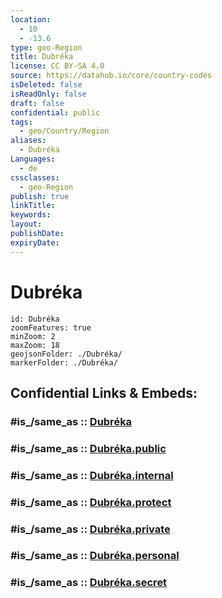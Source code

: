 ```yaml
---
location:
  - 10
  - -13.6
type: geo-Region
title: Dubréka
license: CC BY-SA 4.0
source: https://datahub.io/core/country-codes
isDeleted: false
isReadOnly: false
draft: false
confidential: public
tags:
  - geo/Country/Region
aliases:
  - Dubréka
Languages:
  - de
cssclasses:
  - geo-Region
publish: true
linkTitle:
keywords:
layout:
publishDate:
expiryDate:
---
```


# Dubréka

```leaflet
id: Dubréka
zoomFeatures: true 
minZoom: 2 
maxZoom: 18
geojsonFolder: ./Dubréka/
markerFolder: ./Dubréka/
```


## Confidential Links & Embeds: 

### #is_/same_as :: [Dubréka](/_Standards/Earth/Continent/Africa/Africa~West/Guinea/Regions~Guinea/Kindia/counties~Kindia/Dubréka.md) 

### #is_/same_as :: [Dubréka.public](/_public/Earth/Continent/Africa/Africa~West/Guinea/Regions~Guinea/Kindia/counties~Kindia/Dubréka.public.md) 

### #is_/same_as :: [Dubréka.internal](/_internal/Earth/Continent/Africa/Africa~West/Guinea/Regions~Guinea/Kindia/counties~Kindia/Dubréka.internal.md) 

### #is_/same_as :: [Dubréka.protect](/_protect/Earth/Continent/Africa/Africa~West/Guinea/Regions~Guinea/Kindia/counties~Kindia/Dubréka.protect.md) 

### #is_/same_as :: [Dubréka.private](/_private/Earth/Continent/Africa/Africa~West/Guinea/Regions~Guinea/Kindia/counties~Kindia/Dubréka.private.md) 

### #is_/same_as :: [Dubréka.personal](/_personal/Earth/Continent/Africa/Africa~West/Guinea/Regions~Guinea/Kindia/counties~Kindia/Dubréka.personal.md) 

### #is_/same_as :: [Dubréka.secret](/_secret/Earth/Continent/Africa/Africa~West/Guinea/Regions~Guinea/Kindia/counties~Kindia/Dubréka.secret.md)

